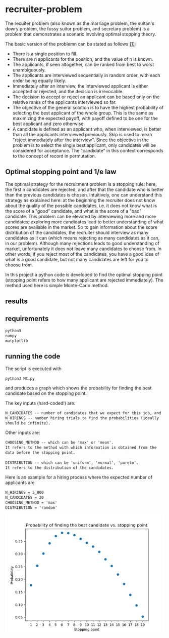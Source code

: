 # recruiter-problem

The recuiter problem (also known as the marriage problem, the sultan's dowry problem, the fussy suitor problem, and secretary problem) is a problem that demonstrates a scenario involving optimal stopping theory.

The basic version of the problemn can be stated as follows [[1]](https://en.wikipedia.org/wiki/Secretary_problem): 

* There is a single position to fill.
* There are n applicants for the position, and the value of n is known.
* The applicants, if seen altogether, can be ranked from best to worst unambiguously.
* The applicants are interviewed sequentially in random order, with each order being equally likely.
* Immediately after an interview, the interviewed applicant is either accepted or rejected, and the decision is irrevocable.
* The decision to accept or reject an applicant can be based only on the relative ranks of the applicants interviewed so far.
* The objective of the general solution is to have the highest probability of selecting the best applicant of the whole group. This is the same as maximizing the expected payoff, with payoff defined to be one for the best applicant and zero otherwise.
* A candidate is defined as an applicant who, when interviewed, is better than all the applicants interviewed previously. Skip is used to mean "reject immediately after the interview". Since the objective in the problem is to select the single best applicant, only candidates will be considered for acceptance. The "candidate" in this context corresponds to the concept of record in permutation.

## Optimal stopping point and 1/e law

The optimal strategy for the recruitment problem is a stopping rule: here, the first n candidates are rejected, and after that the candidate who is better than the previous candidates is chosen. Intuitively, one can understand this strategy as explained here: at the beginning the recruiter does not know about the quality of the possible candidates, i.e. it does not know what is the score of a "good" candidate, and what is the score of a "bad" candidate. This problem can be elevated by interviewing more and more candidates; exploring more candidates lead to better understanding of what scores are available in the market. So to gain information about the score distribution of the candidates, the recruiter should interview as many candidates as it can (which means rejecting as many candidates as it can, in our problem). Although many rejections leads to good understanding of market, unfortunately it does not leave many candidates to choose from. In other words, if you reject most of the candidates, you have a good idea of what is a good candidate, but not many candidates are left for you to choose from. 


In this project a python code is developed to find the optimal stopping point (stopping point refers to how many applicant are rejected immediately). The method used here is simple Monte-Carlo method.
## results 


## requirements
```
python3
numpy 
matplotlib
```

## running the code
The script is executed with
```
python3 MC.py
```
and produces a graph which shows the probability for finding the best candidate based on the stopping point. 

The key inputs (hard-coded!) are:
```
N_CANDIDATES -- number of candidates that we expect for this job, and
N_HIRINGS -- number hiring trials to find the probabilities (ideally should be infinite).
``` 
Other inputs are:
```
CHOOSING_METHOD -- which can be 'max' or 'mean'. 
It refers to the method with which information is obtained from the data before the stopping point.

DISTRIBUTION -- which can be 'uniform', 'normal', 'pareto'.
It refers to the distribution of the candidates.
```

Here is an example for a hiring process where the expected number of applicants are 
```
N_HIRINGS = 5_000
N_CANDIDATES = 20
CHOOSING_METHOD = 'max'
DISTRIBUTION = 'random'
```

![](results.png)
